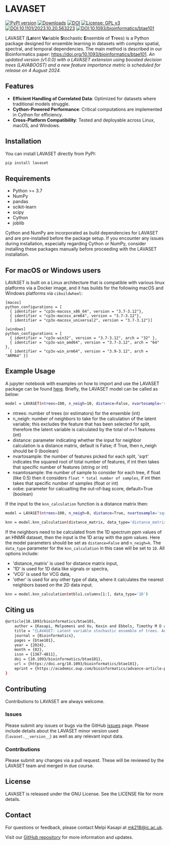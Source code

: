 # LAVASET

[![PyPI version](https://badge.fury.io/py/lavaset.svg)](https://badge.fury.io/py/lavaset)
[![Downloads](https://static.pepy.tech/badge/lavaset)](https://pepy.tech/project/lavaset)
[![DOI](https://zenodo.org/badge/566889202.svg)](https://zenodo.org/doi/10.5281/zenodo.10816838)
[![License: GPL v3](https://img.shields.io/badge/License-GPLv3-blue.svg)](https://www.gnu.org/licenses/gpl-3.0)
[![DOI:10.1101/2023.10.20.563223](http://img.shields.io/badge/DOI-10.1101/2023.10.20.563223-BE2536.svg)](https://doi.org/10.1101/2023.10.20.563223)
[![DOI:10.1093/bioinformatics/btae101](http://img.shields.io/badge/DOI-10.1093/bioinformatics/btae101-0887BA.svg)](https://doi.org/10.1093/bioinformatics/btae101)

LAVASET (**La**tent **Va**riable **S**tochastic **E**nsemble of **T**rees) is a Python package designed for ensemble learning in datasets with complex spatial, spectral, and temporal dependencies. The main method is described in our Bioinformatics paper: https://doi.org/10.1093/bioinformatics/btae101. 
_An updated version (v1.0.0) with a LAVASET extension using boosted decision trees (LAVABOOST) and a new feature importance metric is scheduled for release on 4 August 2024._

## Features

- **Efficient Handling of Correlated Data**: Optimized for datasets where traditional models struggle.
- **Cython-Powered Performance**: Critical computations are implemented in Cython for efficiency.
- **Cross-Platform Compatibility**: Tested and deployable across Linux, macOS, and Windows.
<!-- Comment: - **Integrated directional feature importance metric (v1.0.0)**: class-based and suitable for multi-class classification -->

## Installation

You can install LAVASET directly from PyPI:

```bash
pip install lavaset
```

## Requirements
- Python >= 3.7
- NumPy
- pandas
- scikit-learn
- scipy
- Cython
- joblib

Cython and NumPy are incorporated as build dependencies for LAVASET and are pre-installed before the package setup. If you encounter any issues during installation, especially regarding Cython or NumPy, consider installing these packages manually before proceeding with the LAVASET installation.

## For macOS or Windows users

LAVASET is built on a Linux architecture that is compatible with various linux platforms via a Docker image, and it has builds for the following macOS and Windows platforms via ``cibuildwheel``: 

```
[macos]
python_configurations = [
  { identifier = "cp3x-macosx_x86_64", version = "3.7-3.12"},
  { identifier = "cp3x-macosx_arm64", version = "3.7-3.12"},
  { identifier = "cp3x-macosx_universal2", version = "3.7-3.12"}]

[windows]
python_configurations = [
  { identifier = "cp3x-win32", version = "3.7-3.12", arch = "32" },
  { identifier = "cp3x-win_amd64", version = "3.7-3.12", arch = "64" },
  { identifier = "cp3x-win_arm64", version = "3.9-3.12", arch = "ARM64" }]
```

<!-- however if you want to install directly to a MacOS or Windows environment using the conda would be the easiest way to do it. -->
<!-- 
### Step 1: Create a Conda environment

First, create and activate the conda environment where you'll install the Linux-built packages.

```bash
conda create -n lavaset-env python=3.x
conda activate lavaset-env
```
### Step 2: Add the Conda-forge channel
Add the Conda-forge channel, which provides many pre-built packages for various platforms.

```bash 
conda config --add channels conda-forge
```
### Step 3: Install OS specific build of LAVASET, example for linux-built LAVASET

```bash 
conda install LAVASET=0.1.0=linux-64
``` -->
## Example Usage

A jupyter notebook with examples on how to import and use the LAVASET package can be found [here](https://github.com/melkasapi/LAVASET/blob/main/examples/run_lavaset.ipynb). Briefly, the LAVASET model can be called as below:

```bash
model = LAVASET(ntrees=100, n_neigh=10, distance=False, nvartosample='sqrt', nsamtosample=0.5, oobe=True) 
```

- ntrees: number of trees (or estimators) for the ensemble (int)
- n_neigh: number of neighbors to take for the calculation of the latent variable; this excludes the feature that has been selected for split, therefore the latent variable is calculated by the total of n+1 features (int)
- distance: parameter indicating whether the input for neighbor calculation is a distance matrix, default is False; if True, then n_neigh should be 0 (boolean)
- nvartosample: the number of features picked for each split, 'sqrt' indicates the squared root of total number of features, if int then takes that specific number of features (string or int)
- nsamtosample: the number of sample to consider for each tree, if float (like 0.5) then it considers `float * total number of samples`, if int then takes that specific number of samples (float or int)
- oobe: parameter for calcualting the out-of-bag score, default=True (boolean)

If the input to the `knn_calculation` function is a distance matrix then:
```bash
model = LAVASET(ntrees=100, n_neigh=0, distance=True, nvartosample='sqrt', nsamtosample=0.5, oobe=True) 

knn = model.knn_calculation(distance_matrix, data_type='distance_matrix')
```
If the neighbors need to be calculated from the 1D spectrum ppm values of an HNMR dataset, then the input is the 1D array with the ppm values. Here the model parameters should be set as `distance=False` and `n_neigh=k`. The `data_type` parameter for the `knn_calculation` in this case will be set to `1D`. All options include:
- 'distance_matrix' is used for distance matrix input, 
- '1D' is used for 1D data like signals or spectra, 
- 'VCG' is used for VCG data, 
- 'other' is used for any other type of data, where it calculates the nearest neighbors based on the 2D data input. 

```bash 
knn = model.knn_calculation(mtbls1.columns[1:], data_type='1D')
```

## Citing us
```bash 
@article{10.1093/bioinformatics/btae101,
    author = {Kasapi, Melpomeni and Xu, Kexin and Ebbels, Timothy M D and O’Regan, Declan P and Ware, James S and Posma, Joram M},
    title = "{LAVASET: Latent variable stochastic ensemble of trees. An ensemble method for correlated datasets with spatial, spectral, and temporal dependencies}",
    journal = {Bioinformatics},
    pages = {btae101},
    year = {2024},
    month = {02},
    issn = {1367-4811},
    doi = {10.1093/bioinformatics/btae101},
    url = {https://doi.org/10.1093/bioinformatics/btae101},
    eprint = {https://academic.oup.com/bioinformatics/advance-article-pdf/doi/10.1093/bioinformatics/btae101/56732749/btae101.pdf},
}
```

## Contributing

Contributions to LAVASET are always welcome.

### Issues 
Please submit any issues or bugs via the GitHub [issues](https://github.com/melkasapi/LAVASET/issues) page. Please include details about the LAVASET minor version used (`lavaset.__version__`) as well as any relevant input data.

### Contributions
Please submit any changes via a pull request. These will be reviewed by the LAVASET team and merged in due course.


## License

LAVASET is released under the GNU License. See the LICENSE file for more details.

## Contact

For questions or feedback, please contact Melpi Kasapi at mk218@ic.ac.uk.

Visit our [GitHub repository](https://github.com/melkasapi/LAVASET) for more information and updates.
